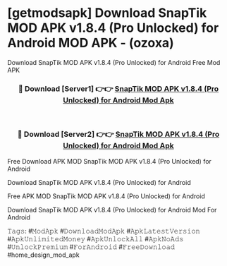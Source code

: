 # [getmodsapk] Download SnapTik MOD APK v1.8.4 (Pro Unlocked) for Android MOD APK - (ozoxa)
Download SnapTik MOD APK v1.8.4 (Pro Unlocked) for Android Free Mod APK

<div align="center">
<h3>🔴 Download [Server1] 👉👉 <a href="https://apk-comot.site?title=SnapTik_MOD_APK_v1.8.4_(Pro_Unlocked)_for_Android">SnapTik MOD APK v1.8.4 (Pro Unlocked) for Android Mod Apk</a></h3><br>

<h3>🔴 Download [Server2] 👉👉 <a href="https://apk-comot.site?title=SnapTik_MOD_APK_v1.8.4_(Pro_Unlocked)_for_Android">SnapTik MOD APK v1.8.4 (Pro Unlocked) for Android Mod Apk</a></h3>
</div>


Free Download APK MOD SnapTik MOD APK v1.8.4 (Pro Unlocked) for Android

Download SnapTik MOD APK v1.8.4 (Pro Unlocked) for Android 

Free APK MOD SnapTik MOD APK v1.8.4 (Pro Unlocked) for Android 

Download SnapTik MOD APK v1.8.4 (Pro Unlocked) for Android Mod For Android

𝚃𝚊𝚐𝚜: #𝙼𝚘𝚍𝙰𝚙𝚔 #𝙳𝚘𝚠𝚗𝚕𝚘𝚊𝚍𝙼𝚘𝚍𝙰𝚙𝚔 #𝙰𝚙𝚔𝙻𝚊𝚝𝚎𝚜𝚝𝚅𝚎𝚛𝚜𝚒𝚘𝚗 #𝙰𝚙𝚔𝚄𝚗𝚕𝚒𝚖𝚒𝚝𝚎𝚍𝙼𝚘𝚗𝚎𝚢 #𝙰𝚙𝚔𝚄𝚗𝚕𝚘𝚌𝚔𝙰𝚕𝚕 #𝙰𝚙𝚔𝙽𝚘𝙰𝚍𝚜 #𝚄𝚗𝚕𝚘𝚌𝚔𝙿𝚛𝚎𝚖𝚒𝚞𝚖 #𝙵𝚘𝚛𝙰𝚗𝚍𝚛𝚘𝚒𝚍 #𝙵𝚛𝚎𝚎𝙳𝚘𝚠𝚗𝚕𝚘𝚊𝚍 #home_design_mod_apk